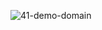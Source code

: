 ![41-demo-domain](https://github.com/scidsg/project-info/assets/28545431/0ca85991-23a2-447a-8840-85d24fa7c00e)
